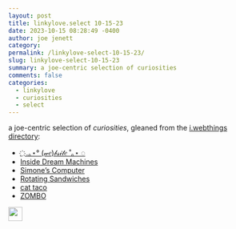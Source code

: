 ```yaml
---
layout: post
title: linkylove.select 10-15-23
date: 2023-10-15 08:28:49 -0400
author: joe jenett
category: 
permalink: /linkylove-select-10-15-23/
slug: linkylove-select-10-15-23
summary: a joe-centric selection of curiosities
comments: false
categories:
  - linkylove
  - curiosities
  - select
---
```

<p>a joe-centric selection of <em>curiosities</em>, gleaned from the <a href="https://directory.joejenett.com/">i.webthings directory</a>:</p>
<ul class="linkylove">
	<li><a title="a living collection of internet dreams from people like you, inhabitants of the internet" href="https://we-b.site/">&nbsp;   ҉ .｡⋆° (𝓌𝑒)𝒷𝓈𝒾𝓉𝑒 ˚｡⋆ ◌</a></li>
	<li><a title="Inside Dream Machines. A (post-)phenomenological index of digital specters. By Hunor Karamán" href="https://dream-machines.hex22.org/">Inside Dream Machines</a></li>
	<li><a title="Simone Marzulli’s personal website, feel free to click your favourite buttons!" href="https://simone.computer/">Simone’s Computer</a></li>
	<li><a title="that’s it" href="https://rotatingsandwiches.com/">Rotating Sandwiches</a></li>
	<li><a title="an interactive story" href="https://philome.la/4non4lchemist/cat_taco_outside/play/index.html">cat taco</a></li>
	<li><a title='“Welcome to Zombo.com!”' href="https://zombo.com/">ZOMBO</a></li>
</ul>
<p><img src="https://iwebthings.joejenett.com/images/newguy.png" alt="" width="28"></p>
<a href="https://brid.gy/publish/mastodon"></a>